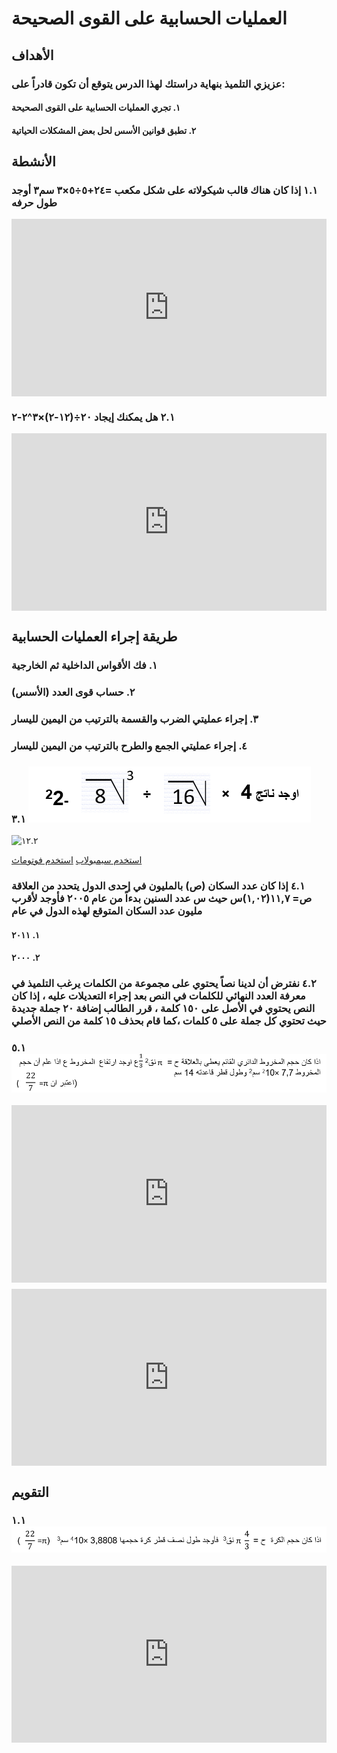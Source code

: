 # العمليات الحسابية على القوى الصحيحة

## الأهداف

### عزيزي التلميذ بنهاية دراستك لهذا الدرس يتوقع أن تكون قادراً على:

#### ١. تجري العمليات الحسابية على القوى الصحيحة

#### ٢. تطبق قوانين الأسس لحل بعض المشكلات الحياتية

## الأنشطة

### ١.١ إذا كان هناك قالب شيكولاته على شكل مكعب =٢٤+٥÷٥×٣ سم٣ أوجد طول حرفه

<div style="position: relative; padding-bottom: 56.25%; height: 0; overflow: hidden; z-index: 0;">
  <iframe style="position: absolute; top: 0; left: 0; width: 100%; height: 100%;" src="https://www.youtube.com/embed/L_N8IWCYMiY" frameborder="0" allow="accelerometer; autoplay; clipboard-write; encrypted-media; gyroscope; picture-in-picture" allowfullscreen></iframe>
</div>

### ٢.١ هل يمكنك إيجاد ٢٠÷(١٢-٢)×٣^٢-٢

<div style="position: relative; padding-bottom: 56.25%; height: 0; overflow: hidden;">
  <iframe style="position: absolute; top: 0; left: 0; width: 100%; height: 100%;" src="https://www.youtube.com/embed/Bo5TGekKcyQ" frameborder="0" allow="accelerometer; autoplay; clipboard-write; encrypted-media; gyroscope; picture-in-picture" allowfullscreen></iframe>
</div>

## طريقة إجراء العمليات الحسابية

### ١. فك الأقواس الداخلية ثم الخارجية

### ٢. حساب قوى العدد (الأسس)

### ٣. إجراء عمليتي الضرب والقسمة بالترتيب من اليمين لليسار

### ٤. إجراء عمليتي الجمع والطرح بالترتيب من اليمين لليسار

### ٣.١ ![١٢.١](../Images/lec12-1.png)

![١٢.٢](https://i.ytimg.com/vi/Dfwl4S3CtZk/sddefault.jpg)

<a href="https://ar.symbolab.com/" target="_blank">استخدم سيمبولاب</a>
<a href="https://photomath.com/install/" target="_blank">استخدم فوتوماث</a>

### ٤.١ إذا كان عدد السكان (ص) بالمليون في إحدى الدول يتحدد من العلاقة ص= ١١,٧(١,٠٢)س حيث س عدد السنين بدءاً من عام ٢٠٠٥ فأوجد لأقرب مليون عدد السكان المتوقع لهذه الدول في عام

#### ١. ٢٠١١

#### ٢. ٢٠٠٠

### ٤.٢ نفترض أن لدينا نصاً يحتوي على مجموعة من الكلمات يرغب التلميذ في معرفة العدد النهائي للكلمات في النص بعد إجراء التعديلات عليه ، إذا كان النص يحتوي في الأصل على ١٥٠ كلمة ، قرر الطالب إضافة ٢٠ جملة جديدة حيث تحتوي كل جملة على ٥ كلمات ،كما قام بحذف ١٥ كلمة من النص الأصلي

### ٥.١ ![١٢.٣](../Images/lec12-2.png)

<div style="position: relative; padding-bottom: 56.25%; height: 0; overflow: hidden; margin-bottom:10px;">
  <iframe style="position: absolute; top: 0; left: 0; width: 100%; height: 100%;" src="https://www.youtube.com/embed/0Af7sMxdbCw" frameborder="0" allow="accelerometer; autoplay; clipboard-write; encrypted-media; gyroscope; picture-in-picture" allowfullscreen></iframe>
</div>

<div style="position: relative; padding-bottom: 56.25%; height: 0; overflow: hidden;">
  <iframe style="position: absolute; top: 0; left: 0; width: 100%; height: 100%;" src="https://www.youtube.com/embed/fu29vN9Rv7o" frameborder="0" allow="accelerometer; autoplay; clipboard-write; encrypted-media; gyroscope; picture-in-picture" allowfullscreen></iframe>
</div>

## التقويم

### ١.١ ![١٢.٤](../Images/lec12-3.png)

<div style="position: relative; padding-bottom: 56.25%; height: 0; overflow: hidden;">
  <iframe style="position: absolute; top: 0; left: 0; width: 100%; height: 100%;" src="https://www.youtube.com/embed/oAah2H9unMY" frameborder="0" allow="accelerometer; autoplay; clipboard-write; encrypted-media; gyroscope; picture-in-picture" allowfullscreen></iframe>
</div>